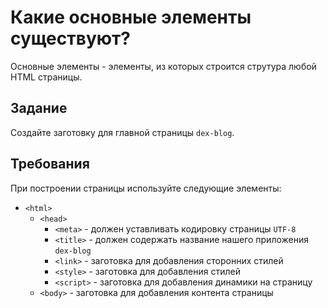 # Какие основные элементы существуют?

Основные элементы - элементы, из которых строится струтура любой HTML страницы.

## Задание

Создайте заготовку для главной страницы `dex-blog`.

## Требования

При построении страницы используйте следующие элементы:

- `<html>`
  - `<head>`
    - `<meta>` - должен уставливать кодировку страницы `UTF-8`
    - `<title>` - должен содержать название нашего приложения `dex-blog`
    - `<link>` - заготовка для добавления сторонних стилей
    - `<style>` - заготовка для добавления стилей
    - `<script>` - заготовка для добавления динамики на страницу
  - `<body>` - заготовка для добавления контента страницы
